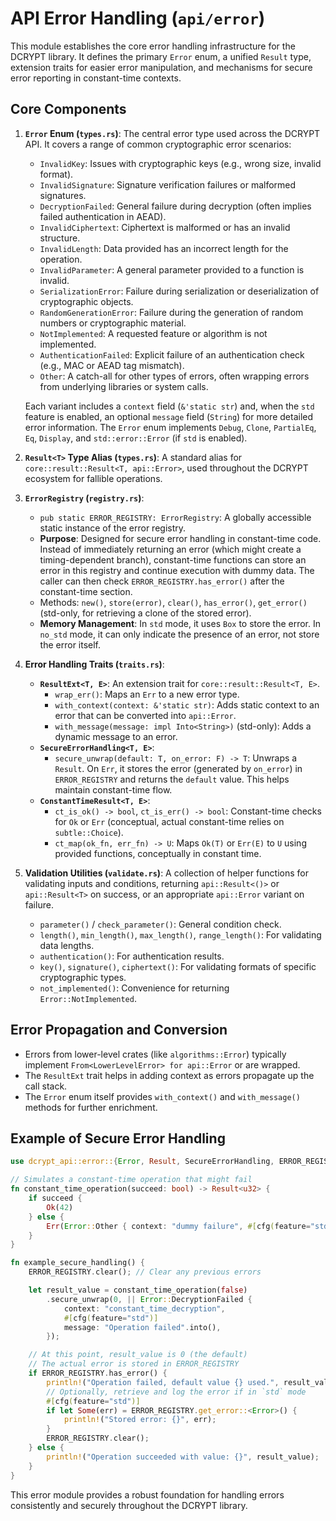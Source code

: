 # API Error Handling (`api/error`)

This module establishes the core error handling infrastructure for the DCRYPT library. It defines the primary `Error` enum, a unified `Result` type, extension traits for easier error manipulation, and mechanisms for secure error reporting in constant-time contexts.

## Core Components

1.  **`Error` Enum (`types.rs`)**:
    The central error type used across the DCRYPT API. It covers a range of common cryptographic error scenarios:
    *   `InvalidKey`: Issues with cryptographic keys (e.g., wrong size, invalid format).
    *   `InvalidSignature`: Signature verification failures or malformed signatures.
    *   `DecryptionFailed`: General failure during decryption (often implies failed authentication in AEAD).
    *   `InvalidCiphertext`: Ciphertext is malformed or has an invalid structure.
    *   `InvalidLength`: Data provided has an incorrect length for the operation.
    *   `InvalidParameter`: A general parameter provided to a function is invalid.
    *   `SerializationError`: Failure during serialization or deserialization of cryptographic objects.
    *   `RandomGenerationError`: Failure during the generation of random numbers or cryptographic material.
    *   `NotImplemented`: A requested feature or algorithm is not implemented.
    *   `AuthenticationFailed`: Explicit failure of an authentication check (e.g., MAC or AEAD tag mismatch).
    *   `Other`: A catch-all for other types of errors, often wrapping errors from underlying libraries or system calls.

    Each variant includes a `context` field (`&'static str`) and, when the `std` feature is enabled, an optional `message` field (`String`) for more detailed error information. The `Error` enum implements `Debug`, `Clone`, `PartialEq`, `Eq`, `Display`, and `std::error::Error` (if `std` is enabled).

2.  **`Result<T>` Type Alias (`types.rs`)**:
    A standard alias for `core::result::Result<T, api::Error>`, used throughout the DCRYPT ecosystem for fallible operations.

3.  **`ErrorRegistry` (`registry.rs`)**:
    *   `pub static ERROR_REGISTRY: ErrorRegistry`: A globally accessible static instance of the error registry.
    *   **Purpose**: Designed for secure error handling in constant-time code. Instead of immediately returning an error (which might create a timing-dependent branch), constant-time functions can store an error in this registry and continue execution with dummy data. The caller can then check `ERROR_REGISTRY.has_error()` after the constant-time section.
    *   Methods: `new()`, `store(error)`, `clear()`, `has_error()`, `get_error()` (std-only, for retrieving a clone of the stored error).
    *   **Memory Management**: In `std` mode, it uses `Box` to store the error. In `no_std` mode, it can only indicate the presence of an error, not store the error itself.

4.  **Error Handling Traits (`traits.rs`)**:
    *   **`ResultExt<T, E>`**: An extension trait for `core::result::Result<T, E>`.
        *   `wrap_err()`: Maps an `Err` to a new error type.
        *   `with_context(context: &'static str)`: Adds static context to an error that can be converted into `api::Error`.
        *   `with_message(message: impl Into<String>)` (std-only): Adds a dynamic message to an error.
    *   **`SecureErrorHandling<T, E>`**:
        *   `secure_unwrap(default: T, on_error: F) -> T`: Unwraps a `Result`. On `Err`, it stores the error (generated by `on_error`) in `ERROR_REGISTRY` and returns the `default` value. This helps maintain constant-time flow.
    *   **`ConstantTimeResult<T, E>`**:
        *   `ct_is_ok() -> bool`, `ct_is_err() -> bool`: Constant-time checks for `Ok` or `Err` (conceptual, actual constant-time relies on `subtle::Choice`).
        *   `ct_map(ok_fn, err_fn) -> U`: Maps `Ok(T)` or `Err(E)` to `U` using provided functions, conceptually in constant time.

5.  **Validation Utilities (`validate.rs`)**:
    A collection of helper functions for validating inputs and conditions, returning `api::Result<()>` or `api::Result<T>` on success, or an appropriate `api::Error` variant on failure.
    *   `parameter()` / `check_parameter()`: General condition check.
    *   `length()`, `min_length()`, `max_length()`, `range_length()`: For validating data lengths.
    *   `authentication()`: For authentication results.
    *   `key()`, `signature()`, `ciphertext()`: For validating formats of specific cryptographic types.
    *   `not_implemented()`: Convenience for returning `Error::NotImplemented`.

## Error Propagation and Conversion

-   Errors from lower-level crates (like `algorithms::Error`) typically implement `From<LowerLevelError> for api::Error` or are wrapped.
-   The `ResultExt` trait helps in adding context as errors propagate up the call stack.
-   The `Error` enum itself provides `with_context()` and `with_message()` methods for further enrichment.

## Example of Secure Error Handling

```rust
use dcrypt_api::error::{Error, Result, SecureErrorHandling, ERROR_REGISTRY};

// Simulates a constant-time operation that might fail
fn constant_time_operation(succeed: bool) -> Result<u32> {
    if succeed {
        Ok(42)
    } else {
        Err(Error::Other { context: "dummy failure", #[cfg(feature="std")] message: "".into() })
    }
}

fn example_secure_handling() {
    ERROR_REGISTRY.clear(); // Clear any previous errors

    let result_value = constant_time_operation(false)
        .secure_unwrap(0, || Error::DecryptionFailed {
            context: "constant_time_decryption",
            #[cfg(feature="std")]
            message: "Operation failed".into(),
        });

    // At this point, result_value is 0 (the default)
    // The actual error is stored in ERROR_REGISTRY
    if ERROR_REGISTRY.has_error() {
        println!("Operation failed, default value {} used.", result_value);
        // Optionally, retrieve and log the error if in `std` mode
        #[cfg(feature="std")]
        if let Some(err) = ERROR_REGISTRY.get_error::<Error>() {
            println!("Stored error: {}", err);
        }
        ERROR_REGISTRY.clear();
    } else {
        println!("Operation succeeded with value: {}", result_value);
    }
}
```

This error module provides a robust foundation for handling errors consistently and securely throughout the DCRYPT library.